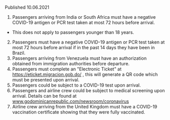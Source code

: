 Published 10.06.2021
1. Passengers arriving from India or South Africa must have a negative COVID-19 antigen or PCR test taken at most 72 hours before arrival.
- This does not apply to passengers younger than 18 years.
2. Passengers must have a negative COVID-19 antigen or PCR test taken at most 72 hours before arrival if in the past 14 days they have been in Brazil.
3. Passengers arriving from Venezuela must have an authorization obtained from immigration authorities before departure.
4. Passengers must complete an "Electronic Ticket" at <a href="https://eticket.migracion.gob.do/">https://eticket.migracion.gob.do/</a> , this will generate a QR code which must be presented upon arrival.
5. Passengers could be subject to a COVID-19 test upon arrival.
6. Passengers and airline crew could be subject to medical screening upon arrival. Details can be found at <a href="http://www.godominicanrepublic.com/newsroom/coronavirus">www.godominicanrepublic.com/newsroom/coronavirus</a> 
7. Airline crew arriving from the United Kingdom must have a COVID-19 vaccination certificate showing that they were fully vaccinated.

</p><p>